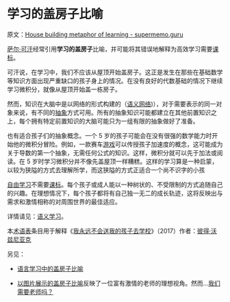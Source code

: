 # 学习的盖房子比喻

原文：[House building metaphor of learning - supermemo.guru](https://supermemo.guru/wiki/House_building_metaphor_of_learning)

[萨尔·可汗](https://supermemo.guru/wiki/Sal_Khan)经常引用**学习的盖房子**比喻，并可能将其错误地解释为高效学习需要[课标](https://supermemo.guru/wiki/Curriculum)。

可汗说，在学习中，我们不应该从屋顶开始盖房子。这正是发生在那些在基础数学等知识方面出现严重缺口的孩子身上的情况。在没有良好的代数基础的情况下继续学习微积分，就像从屋顶开始盖一栋房子。

然而，知识在大脑中是以网络的形式构建的（[语义网络](https://supermemo.guru/wiki/Semantic_learning))），对于需要表示的同一对象来说，有不同的[抽象](https://supermemo.guru/wiki/Abstract_knowledge)方式可用。所有的抽象知识可能都建立在其他前置知识之上，每个拥有特定前置知识的大脑可能只为一组有限的抽象做好了准备。

也有适合孩子们的抽象概念。一个 5 岁的孩子可能会在没有很强的数学能力时开始他的微积分冒险。例如，一款赛车[游戏](https://supermemo.guru/wiki/Videogame)可以传授孩子加速度的概念，这可能成为关于导数的第一个抽象，无需任何公式的知识。这样，微积分就可以先于加法或阅读。在 5 岁时学习微积分并不像先盖屋顶一样糟糕。这样的学习算是一种启蒙，以较为狭隘的方式去理解所学，而这狭隘的方式正适合一个尚不识字的小孩

[自由学习](https://supermemo.guru/wiki/Free_learning)不需要[课标](https://supermemo.guru/wiki/Curriculum)。每个孩子或成人能以一种树状的、不受限制的方式追随自己的兴趣。在理想情况下，每个孩子都将有自己独一无二的成长轨迹，这将反映出与需求和激情相称的对周围世界的最佳适应。

详情请见：[语义学习](https://supermemo.guru/wiki/Semantic_learning)。

本[术语表](https://supermemo.guru/wiki/Glossary)条目用于解释《[我永远不会送我的孩子去学校](https://supermemo.guru/wiki/Problem_of_Schooling)》（2017）作者：[彼得·沃兹尼亚克](https://supermemo.guru/wiki/Piotr_Wozniak)

另见：

- [语言学习中的盖房子比喻](https://elsdehaen.com/2017/03/26/is-learning-a-language-like-building-a-house/)

- [以图片展示的盖房子比喻](https://www.theodysseyonline.com/youre-just-teacher)反映了一位富有激情的老师的理想视角。然而…[我们需要老师吗？](https://supermemo.guru/wiki/Do_we_need_teachers%3F)